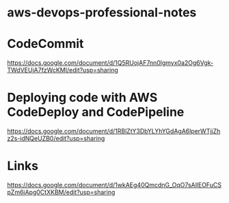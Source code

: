 # aws-devops-professional-notes

# CodeCommit
https://docs.google.com/document/d/1Q5RUojAF7nn0lgmyx0a2Og6Vgk-TWdVEUjA7fzWcKMI/edit?usp=sharing

# Deploying code with AWS CodeDeploy and CodePipeline
https://docs.google.com/document/d/1RBlZtY3DbYLYhYGdAgA6lperWTjjZhz2s-idNQeUZB0/edit?usp=sharing

# Links
https://docs.google.com/document/d/1wkAEg40QmcdnG_OqO7sAllEOFuCSpZm6jApg0CtXKBM/edit?usp=sharing
